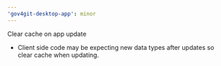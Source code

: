 ```yaml
---
'gov4git-desktop-app': minor
---
```


Clear cache on app update

- Client side code may be expecting new data
  types after updates so clear cache when updating.
